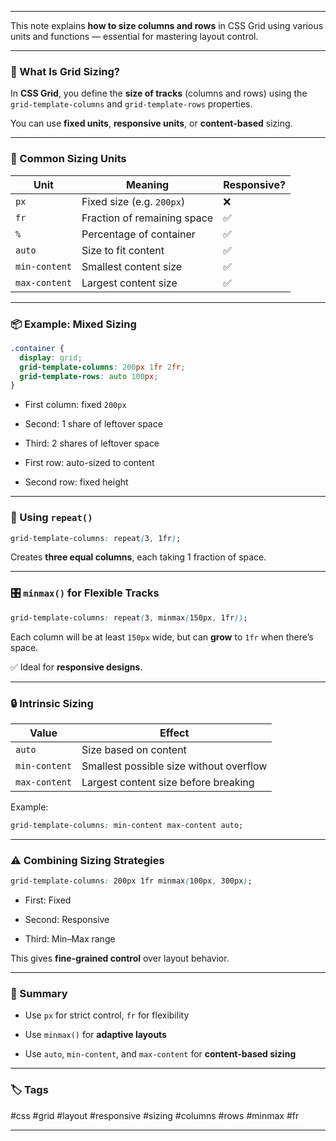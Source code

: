 
---

This note explains **how to size columns and rows** in CSS Grid using various units and functions — essential for mastering layout control.

---

### 🧠 What Is Grid Sizing?

In **CSS Grid**, you define the **size of tracks** (columns and rows) using the `grid-template-columns` and `grid-template-rows` properties.

You can use **fixed units**, **responsive units**, or **content-based** sizing.

---

### 📐 Common Sizing Units

|Unit|Meaning|Responsive?|
|---|---|---|
|`px`|Fixed size (e.g. `200px`)|❌|
|`fr`|Fraction of remaining space|✅|
|`%`|Percentage of container|✅|
|`auto`|Size to fit content|✅|
|`min-content`|Smallest content size|✅|
|`max-content`|Largest content size|✅|

---

### 📦 Example: Mixed Sizing

```css
.container {
  display: grid;
  grid-template-columns: 200px 1fr 2fr;
  grid-template-rows: auto 100px;
}
```

- First column: fixed `200px`
    
- Second: 1 share of leftover space
    
- Third: 2 shares of leftover space
    
- First row: auto-sized to content
    
- Second row: fixed height
    

---

### 🔁 Using `repeat()`

```css
grid-template-columns: repeat(3, 1fr);
```

Creates **three equal columns**, each taking 1 fraction of space.

---

### 🎛️ `minmax()` for Flexible Tracks

```css
grid-template-columns: repeat(3, minmax(150px, 1fr));
```

Each column will be at least `150px` wide, but can **grow** to `1fr` when there’s space.

✅ Ideal for **responsive designs**.

---

### 🔒 Intrinsic Sizing

|Value|Effect|
|---|---|
|`auto`|Size based on content|
|`min-content`|Smallest possible size without overflow|
|`max-content`|Largest content size before breaking|

Example:

```css
grid-template-columns: min-content max-content auto;
```

---

### ⚠️ Combining Sizing Strategies

```css
grid-template-columns: 200px 1fr minmax(100px, 300px);
```

- First: Fixed
    
- Second: Responsive
    
- Third: Min–Max range
    

This gives **fine-grained control** over layout behavior.

---

### 📝 Summary

- Use `px` for strict control, `fr` for flexibility
    
- Use `minmax()` for **adaptive layouts**
    
- Use `auto`, `min-content`, and `max-content` for **content-based sizing**
    

---

### 🏷️ Tags

#css #grid #layout #responsive #sizing #columns #rows #minmax #fr

---

